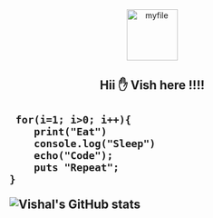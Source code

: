   
<div align="center">
  <img src="https://i.giphy.com/media/v1.Y2lkPTc5MGI3NjExbzRkMWxtNHozNGhhaGJlMDZ4ZmRlamtndW41b2kxc3N4NGNzMzZzOCZlcD12MV9pbnRlcm5hbF9naWZfYnlfaWQmY3Q9cw/M9gbBd9nbDrOTu1Mqx/giphy.gif" alt="myfile" height="90">
</div>
 <h2 align="center"> Hii ✋ Vish here !!!! <h2>


     for(i=1; i>0; i++){
        print("Eat")
        console.log("Sleep")
        echo("Code");
        puts "Repeat";
    }
 
![Vishal's GitHub stats](https://github-readme-stats.vercel.app/api?username=vishalrathore05&show_icons=true&theme=radical)

            
 
  
 
 
